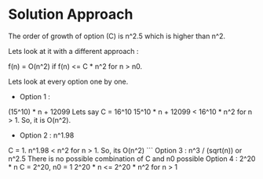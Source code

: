 # Solution Approach

The order of growth of option (C) is n^2.5 which is higher than n^2.

Lets look at it with a different approach :

f(n) = O(n^2) if
f(n) <= C * n^2 for n > n0.


Lets look at every option one by one.

* Option 1 :

(15^10) * n + 12099
Lets say C = 16^10
15^10 * n + 12099 < 16^10 * n^2 for n > 1.
So, it is O(n^2).


* Option 2 : n^1.98

C = 1.
    n^1.98 < n^2 for n > 1.
So, its O(n^2) ```
Option 3 : n^3 / (sqrt(n)) or n^2.5
    There is no possible combination of C and n0 possible
Option 4 : 2^20 * n
    C = 2^20, n0 = 1
        2^20 * n <= 2^20 * n^2 for n > 1
